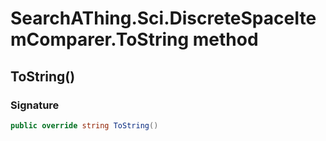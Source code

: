 # SearchAThing.Sci.DiscreteSpaceItemComparer<T>.ToString method
## ToString()
### Signature
```csharp
public override string ToString()
```
